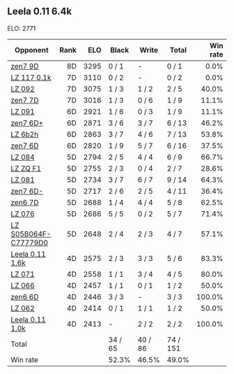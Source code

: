 ## Leela 0.11 6.4k ##

ELO: 2771

Opponent | Rank | ELO | Black | Write | Total | Win rate
---------|-----:|----:|-------|-------|-------|-------:
[zen7 9D](zen7%209D.md) | 8D | 3295 | 0 / 1 | - | 0 / 1 | 0.0%
[LZ 117 0.1k](LZ%20117%200.1k.md) | 7D | 3110 | 0 / 2 | - | 0 / 2 | 0.0%
[LZ 092](LZ%20092.md) | 7D | 3075 | 1 / 3 | 1 / 2 | 2 / 5 | 40.0%
[zen7 7D](zen7%207D.md) | 7D | 3016 | 1 / 3 | 0 / 6 | 1 / 9 | 11.1%
[LZ 091](LZ%20091.md) | 6D | 2921 | 1 / 6 | 0 / 3 | 1 / 9 | 11.1%
[zen7 6D+](zen7%206D+.md) | 6D | 2871 | 3 / 6 | 3 / 7 | 6 / 13 | 46.2%
[LZ 6b2h](LZ%206b2h.md) | 6D | 2863 | 3 / 7 | 4 / 6 | 7 / 13 | 53.8%
[zen7 6D](zen7%206D.md) | 6D | 2820 | 1 / 9 | 5 / 7 | 6 / 16 | 37.5%
[LZ 084](LZ%20084.md) | 5D | 2794 | 2 / 5 | 4 / 4 | 6 / 9 | 66.7%
[LZ ZQ F1](LZ%20ZQ%20F1.md) | 5D | 2755 | 2 / 3 | 0 / 4 | 2 / 7 | 28.6%
[LZ 081](LZ%20081.md) | 5D | 2734 | 3 / 7 | 6 / 7 | 9 / 14 | 64.3%
[zen7 6D-](zen7%206D-.md) | 5D | 2717 | 2 / 6 | 2 / 5 | 4 / 11 | 36.4%
[zen6 7D](zen6%207D.md) | 5D | 2688 | 1 / 4 | 4 / 4 | 5 / 8 | 62.5%
[LZ 076](LZ%20076.md) | 5D | 2686 | 5 / 5 | 0 / 2 | 5 / 7 | 71.4%
[LZ S05B064F-C77779D0](LZ%20S05B064F-C77779D0.md) | 5D | 2648 | 2 / 4 | 2 / 3 | 4 / 7 | 57.1%
[Leela 0.11 1.6k](Leela%200.11%201.6k.md) | 4D | 2575 | 2 / 3 | 3 / 3 | 5 / 6 | 83.3%
[LZ 071](LZ%20071.md) | 4D | 2558 | 1 / 1 | 3 / 4 | 4 / 5 | 80.0%
[LZ 066](LZ%20066.md) | 4D | 2457 | 1 / 1 | 0 / 1 | 1 / 2 | 50.0%
[zen6 6D](zen6%206D.md) | 4D | 2446 | 3 / 3 | - | 3 / 3 | 100.0%
[LZ 062](LZ%20062.md) | 4D | 2414 | 0 / 1 | 1 / 1 | 1 / 2 | 50.0%
[Leela 0.11 1.0k](Leela%200.11%201.0k.md) | 4D | 2413 | - | 2 / 2 | 2 / 2 | 100.0%
Total | | | 34 / 65 | 40 / 86 | 74 / 151 | 
Win rate| | | 52.3% | 46.5% | 49.0% | 
